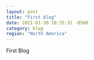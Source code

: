 ```yaml
---
layout: post
title: "First blog"
date: 2021-01-30 10:35:31 -0500
category: blog
region: "North America"
---
```


First Blog
